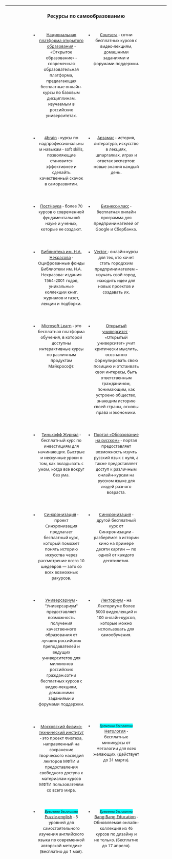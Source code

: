 
<style>
* {
    font-family: 'Noto Sans', sans-serif;
    font-size: 0.8rem;
    }

li {
    text-align: center;
}

h2, h3 {
    text-align: center;
    font-size: 1.2rem;
}

em {
    background-color: aqua;
}


ul {
    display: flex;
    flex-flow: row wrap;
    justify-content: center;
    
}

li {
    width: 95%;
    margin: 0.45rem;

}

	@media (min-width: 640px) {
		li {
            width: 30%;
            margin: 1rem;
		}
		li>p, li a {
            font-size: 1rem;
		}
	}

</style>
---
## Ресурсы по самообразованию 

* [Национальная платформа открытого образования](https://openedu.ru "Национальная платформа открытого образования") - «Открытое образование» - современная образовательная платформа, предлагающая бесплатные онлайн-курсы по базовым дисциплинам, изучаемым в российских университетах.

* [Coursera](https://www.coursera.org/ "Coursera") - сотни бесплатных курсов с видео-лекциям, домашними заданиями и форумами поддержки.

* [4brain](https://4brain.ru/courses.php "4brain") - курсы по надпрофессиональным навыкам - soft skills, позволяющие становится эффективнее и сделайть качественный скачок в саморазвитии.

* [Арзамас](https://arzamas.academy/ "Арзаас") - история, литература, искусство в лекциях, шпаргалках, играх и ответах экспертов: новые знания каждый день.

* [ПостНаука](https://postnauka.ru/courses/ "ПостНаука") - более 70 курсов о современной фундаментальной науке и ученых, которые ее создают.

* [Бизнесс-класс](https://business-class.pro/ "Бизнесс-класс") - бесплатная онлайн программа для предпринимателей от Google и Сбербанка.

* [Библиотека им. Н.А. Некрасова](http://electro.nekrasovka.ru/ "Библиотека им. Н.А. Некрасова") - Оцифрованные фонды Библиотеки им. Н.А. Некрасова: издания 1564–2001 годов, уникальные коллекции книг, журналов и газет, лекции и подборки.

* [Vector ](https://vector.education/courses "Vector ") - онлайн-курсы для тех, кто хочет стать городским предпринимателем – изучать свой город, находить идеи для новых проектов и создавать их.

* [Microsoft Learn](https://docs.microsoft.com/ru-ru/learn/ "Microsoft Learn") - это бесплатная платформа обучения, в которой доступны интерактивные курсы по различным продуктам Майкрософт.

* [Открытый университет](https://openuni.io "Открытый университет") - «Открытый университет» учит критически мыслить, осознанно формулировать свою позицию и отстаивать свои интересы, быть ответственным гражданином, понимающим, как устроено общество, знающим историю своей страны, основы права и экономики.

* [Тинькофф Журнал](https://journal.tinkoff.ru/pro/invest/#/ "Т—Ж") - бесплатный курс по инвестициям для начинающих. Быстрые и нескучные уроки о том, как вкладывать с умом, когда все вокруг без ума.

* [Портал «Образование на русском»](https://pushkininstitute.ru/ "Портал «Образование на русском»") - портал предоставляет возможность изучть русский язык с нуля, а также предоставляет доступ к различным онлайн-курсам на русском языке для людей разного возраста.

* [Синхронизация](https://online.synchronize.ru/10paint "Синхронизация") - проект Синхронизация предлагает бесплатный курс, который поможет понять историю искусства через рассмотрение всего 10 шедевров — зато со всех возможных ракурсов.

* [Синхронизация](https://online.synchronize.ru/cinema_films "Синхронизация") - другой бесплатный курс от Синхронизации - разберёмся в истории кино на примере десяти картин — по одной от каждого десятилетия. 

* [Универсариум](https://universarium.org/catalog/ "Универсариум") - "Универсариум" предоставляет возможность получения качественного образования от лучших российских преподавателей и ведущих университетов для миллионов российских граждан.сотни бесплатных курсов с видео-лекциям, домашними заданиями и форумами поддержки.

* [Лекториум](https://www.lektorium.tv/ "Лекториум") - на Лекториуме более 5000 видеолекций и 100 онлайн-курсов, которые можно использовать для самообучения.

* [Московский физико-технический институт](https://lectoriy.mipt.ru/ "Московский физико-технический институт") -  это проект Физтеха, направленный на сохранение творческого наследия лекторов МФТИ и предоставления свободного доступа к материалам курсов МФТИ пользователям со всего мира.

* *Временно бесплатно*<br> [Нетология](https://netology.ru/courses?modal=stay_home "Нетология") - бесплатные миникурсы от Нетологии для всех желающих. (Действует до 31 марта).

* *Временно бесплатно*<br> [Puzzle-english](https://puzzle-english.com/teacher "Puzzle-english") - 5 уровней для самостоятельного изучения английского языка по современной авторской методике (Бесплатно до 1 мая).

* *Временно бесплатно*<br> [Bang Bang Education](https://bangbangeducation.ru/subscription "Bang Bang Education") - Обновляемая онлайн-коллекция из 46 курсов по дизайну и не только. (Бесплатно до 17 апреля).




 